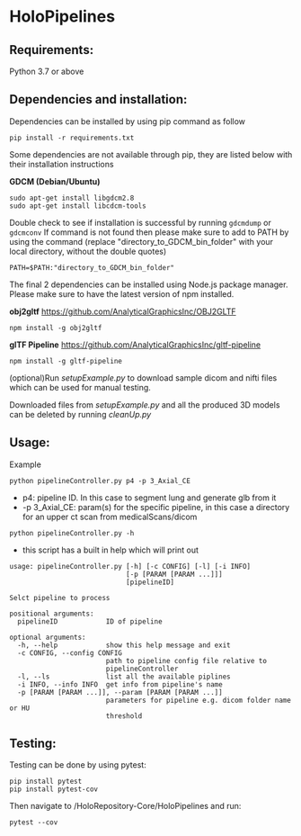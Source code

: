 # HoloPipelines

## Requirements:
Python 3.7 or above

## Dependencies and installation:
Dependencies can be installed by using pip command as follow
```
pip install -r requirements.txt
```

Some dependencies are not available through pip, they are listed below with their installation instructions

**GDCM (Debian/Ubuntu)**
```
sudo apt-get install libgdcm2.8
sudo apt-get install libcdcm-tools
```

Double check to see if installation is successful by running
`gdcmdump` or `gdcmconv`
If command is not found then please make sure to add to PATH by using the command (replace "directory_to_GDCM_bin_folder" with your local directory, without the double quotes)

```
PATH=$PATH:"directory_to_GDCM_bin_folder"
```

The final 2 dependencies can be installed using Node.js package manager. Please make sure to have the latest version of npm installed.

**obj2gltf**  https://github.com/AnalyticalGraphicsInc/OBJ2GLTF
```
npm install -g obj2gltf
```

**glTF Pipeline** https://github.com/AnalyticalGraphicsInc/gltf-pipeline
```
npm install -g gltf-pipeline
```

(optional)Run *setupExample.py* to download sample dicom and nifti files which can be used for manual testing.

Downloaded files from *setupExample.py* and all the produced 3D models can be deleted by running *cleanUp.py*

## Usage:
Example
```
python pipelineController.py p4 -p 3_Axial_CE
```
- p4: pipeline ID. In this case to segment lung and generate glb from it
- -p 3_Axial_CE: param(s) for the specific pipeline, in this case a directory for an upper ct scan from medicalScans/dicom

```
python pipelineController.py -h
```
- this script has a built in help which will print out
```
usage: pipelineController.py [-h] [-c CONFIG] [-l] [-i INFO]
                             [-p [PARAM [PARAM ...]]]
                             [pipelineID]

Selct pipeline to process

positional arguments:
  pipelineID            ID of pipeline

optional arguments:
  -h, --help            show this help message and exit
  -c CONFIG, --config CONFIG
                        path to pipeline config file relative to
                        pipelineController
  -l, --ls              list all the available piplines
  -i INFO, --info INFO  get info from pipeline's name
  -p [PARAM [PARAM ...]], --param [PARAM [PARAM ...]]
                        parameters for pipeline e.g. dicom folder name or HU
                        threshold
```

## Testing:
Testing can be done by using pytest:
```
pip install pytest
pip install pytest-cov
```
Then navigate to /HoloRepository-Core/HoloPipelines and run:
```
pytest --cov
```